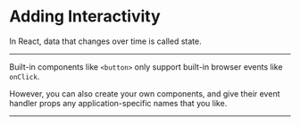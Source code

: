 # Adding Interactivity

In React, data that changes over time is called state.

---

Built-in components like `<button>` only support built-in browser events like `onClick`.

However, you can also create your own components, and give their event handler props any application-specific names that you like.

---

